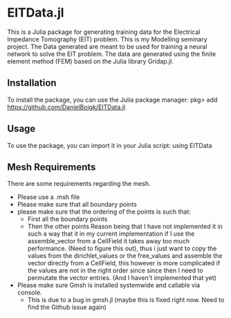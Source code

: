 # EITData.jl
This is a Julia package for generating training data for the Electrical Impedance Tomography (EIT) problem. This is my Modelling seminary project.
The Data generated are meant to be used for training a neural network to solve the EIT problem. The data are generated using the finite element method (FEM) based on the Julia library Gridap.jl.

## Installation
To install the package, you can use the Julia package manager:
pkg> add https://github.com/DanielBoigk/EITData.jl
## Usage
To use the package, you can import it in your Julia script:
using EITData

## Mesh Requirements

There are some requirements regarding the mesh. 
- Please use a .msh file
- Please make sure that all boundary points 
- please make sure that the ordering of the points is such that:
    - First all the boundary points 
    - Then the other points
Reason being that I have not implemented it in such a way that it in my current implementation if I use the assemble_vector from a CellField it takes away too much performance. (Need to figure this out), thus i just want to copy the values from the dirichlet_values or the free_values and assemble the vector directly from a CellField, this however is more complicated if the values are not in the right order since since then I need to permutate the vector entries. (And I haven't implemented that yet)
- Please make sure Gmsh is installed systemwide and callable via console. 
    - This is due to a bug in gmsh.jl (maybe this is fixed right now. Need to find the Github issue again) 
